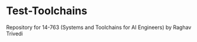 # Test-Toolchains
Repository for 14-763 (Systems and Toolchains for AI Engineers) by Raghav Trivedi
